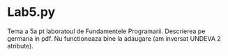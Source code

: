 # Lab5.py
Tema a 5a pt laboratoul de Fundamentele Programarii. Descrierea pe germana in pdf. Nu functioneaza bine la adaugare (am inversat UNDEVA 2 atribute).
